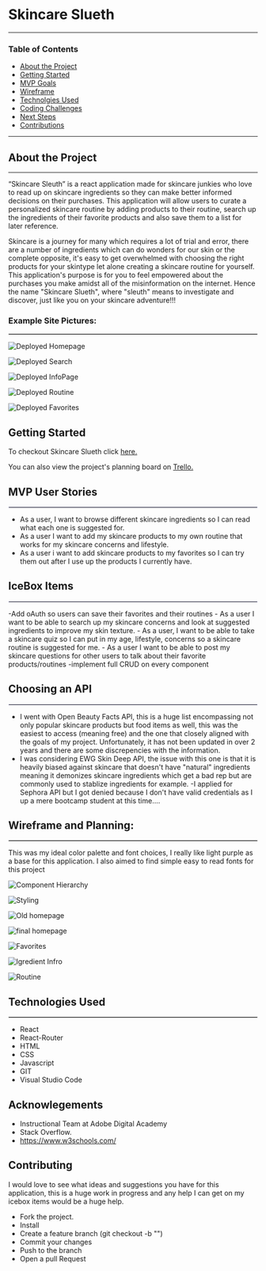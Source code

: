 # Skincare Slueth

<hr style="border: 3px solid lilac">

### Table of Contents

* [About the Project](#about-the-project)
* [Getting Started](#getting-started)
* [MVP Goals](#mvp-goals)
* [Wireframe](#wireframe)
* [Technolgies Used](#technologies-used)
* [Coding Challenges](#coding-challenges)
* [Next Steps](#next-steps)
* [Contributions](#contributions)


---
## About the Project
<hr style="border: 1px solid lilac">

“Skincare Sleuth” is a react application made for skincare junkies who love to read up on skincare ingredients so they can make better informed decisions on their purchases. This application will allow users to curate a personalized skincare routine by adding products to their routine, search up the ingredients of their favorite products and also save them to a list for later reference.

Skincare is a journey for many which requires a lot of trial and error, there are a number of ingredients which can do wonders for our skin or the complete opposite, it's easy to get overwhelmed with choosing the right products for your skintype let alone creating a skincare routine for yourself. This application's purpose is for you to feel empowered about the purchases you make amidst all of the misinformation on the internet. Hence the name "Skincare Slueth", where "sleuth" means to investigate and discover, just like you on your skincare adventure!!!

### Example Site Pictures:
<hr style="border: 1px solid #ccc">

![Deployed Homepage](./public/images/finalhomepage.png)

![Deployed Search](./public/images/finalsearch.png)

![Deployed InfoPage](./public/images/finalinfo.png)

![Deployed Routine](./public/images/finalroutine.png)

![Deployed Favorites](./public/images/finalfavs.png)

## Getting Started

To checkout Skincare Slueth click [here.](https://main--lucent-faloodeh-c71fcd.netlify.app/)

You can also view the project's planning board on [Trello.](https://trello.com/b/8Eex7f8a/p3-skincare)

## MVP User Stories  
<hr style="border: 1px solid lavender"> 

- As a user, I want to browse different skincare ingredients so I can read what each one is suggested for.
- As a user I want to add my skincare products to my own routine that works for my skincare concerns and lifestyle.
- As a user i want to add skincare products to my favorites so I can try them out after I use up the products I currently have.

## IceBox Items
<hr style="border: 1px solid lavender"> 
-Add oAuth so users can save their favorites and their routines
- As a user I want to be able to search up my skincare concerns and look at suggested ingredients to improve my skin texture.
- As a user, I want to be able to take a skincare quiz so I can put in my age, lifestyle, concerns so a skincare routine is suggested for me.
- As a user I want to be able to post my skincare questions for other users to talk about their favorite products/routines
-implement full CRUD on every component

## Choosing an API
<hr style="border: 1px solid lavender"> 

- I went with Open Beauty Facts API, this is a huge list encompassing not only popular skincare products but food items as well, this was the easiest to access (meaning free) and the one that closely aligned with the goals of my project. Unfortunately, it has not been updated in over 2 years and there are some discrepencies with the information.
- I was considering EWG Skin Deep API, the issue with this one is that it is heavily biased against skincare that doesn't have "natural" ingredients meaning it demonizes skincare ingredients which get a bad rep but are commonly used to stablize ingredients for example.
-I applied for Sephora API but I got denied because I don't have valid credentials as I up a mere bootcamp student at this time....

## Wireframe and Planning:
<hr style="border: 1px solid #ccc">

This was my ideal color palette and font choices, I really like light purple as a base for this application. I also aimed to find simple easy to read fonts for this project

![Component Hierarchy](./public/images/component.png)

![Styling](./public/images/styling.png)

![Old homepage](./public/images/oldhomepage.png)

![final homepage](./public/images/homepage.png)

![Favorites](./public/images/favorites.png)

![Igredient Infro](./public/images/ingredientinfo.png)

![Routine](./public/images/routine.png)




## Technologies Used
<hr style="border: 1px solid #ccc">

* React
* React-Router
* HTML
* CSS
* Javascript
* GIT
* Visual Studio Code

## Acknowlegements
* Instructional Team at Adobe Digital Academy
* Stack Overflow.
* https://www.w3schools.com/

## Contributing

I would love to see what ideas and suggestions you have for this application, this is a huge work in progress and any help I can get on my icebox items would be a huge help.

- Fork the project.
- Install
- Create a feature branch (git checkout -b "")
- Commit your changes
- Push to the branch
- Open a pull Request

